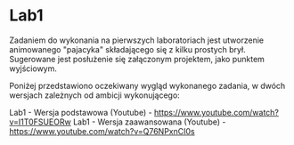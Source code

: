 # Lab1
Zadaniem do wykonania na pierwszych laboratoriach jest utworzenie animowanego "pajacyka" składającego się z kilku prostych brył. Sugerowane jest posłużenie się załączonym projektem, jako punktem wyjściowym.

Poniżej przedstawiono oczekiwany wygląd wykonanego zadania, w dwóch wersjach zależnych od ambicji wykonującego:

Lab1 - Wersja podstawowa (Youtube) - https://www.youtube.com/watch?v=I1T0FSUEORw
Lab1 - Wersja zaawansowana (Youtube) - https://www.youtube.com/watch?v=Q76NPxnCI0s
